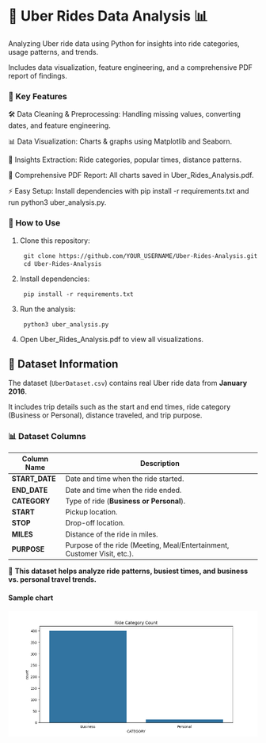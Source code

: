 # **🚖 Uber Rides Data Analysis 📊**

Analyzing Uber ride data using Python for insights into ride categories, usage patterns, and trends. 

Includes data visualization, feature engineering, and a comprehensive PDF report of findings.


### **📌 Key Features**

🛠 Data Cleaning & Preprocessing: Handling missing values, converting dates, and feature engineering.

📊 Data Visualization: Charts & graphs using Matplotlib and Seaborn.

🔎 Insights Extraction: Ride categories, popular times, distance patterns.

📄 Comprehensive PDF Report: All charts saved in Uber_Rides_Analysis.pdf.

⚡ Easy Setup: Install dependencies with pip install -r requirements.txt and run python3 uber_analysis.py.

### **🚀 How to Use**
1. Clone this repository:

        git clone https://github.com/YOUR_USERNAME/Uber-Rides-Analysis.git
        cd Uber-Rides-Analysis

2. Install dependencies:

        pip install -r requirements.txt

3. Run the analysis:

        python3 uber_analysis.py

4. Open Uber_Rides_Analysis.pdf to view all visualizations.

## 📂 Dataset Information

The dataset (`UberDataset.csv`) contains real Uber ride data from **January 2016**. 

It includes trip details such as the start and end times, ride category (Business or Personal), distance traveled, and trip purpose.

### 📊 **Dataset Columns**

| Column Name  | Description |
|-------------|------------|
| **START_DATE** | Date and time when the ride started. |
| **END_DATE** | Date and time when the ride ended. |
| **CATEGORY** | Type of ride (**Business or Personal**). |
| **START** | Pickup location. |
| **STOP** | Drop-off location. |
| **MILES** | Distance of the ride in miles. |
| **PURPOSE** | Purpose of the ride (Meeting, Meal/Entertainment, Customer Visit, etc.). |


🚀 **This dataset helps analyze ride patterns, busiest times, and business vs. personal travel trends.**



#### **Sample chart**
![Uber Rides Analysis](https://github.com/malashreedh/Uber-Rides-Analysis/blob/main/sample_chart.png)